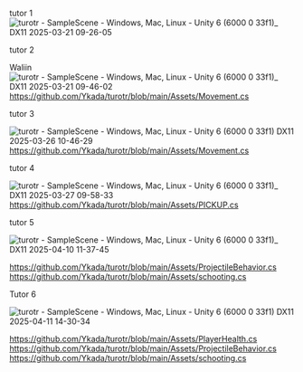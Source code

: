 tutor 1
![turotr - SampleScene - Windows, Mac, Linux - Unity 6 (6000 0 33f1)_ _DX11_ 2025-03-21 09-26-05](https://github.com/user-attachments/assets/1637005e-4479-43d5-8754-ef09b5ef24b0)

tutor 2

Waliin![turotr - SampleScene - Windows, Mac, Linux - Unity 6 (6000 0 33f1)_ _DX11_ 2025-03-21 09-46-02](https://github.com/user-attachments/assets/decc3f06-542c-46fb-b63e-d9c78f74fdd7)
https://github.com/Ykada/turotr/blob/main/Assets/Movement.cs

tutor 3

![turotr - SampleScene - Windows, Mac, Linux - Unity 6 (6000 0 33f1) _DX11_ 2025-03-26 10-46-29](https://github.com/user-attachments/assets/9e8206e7-13d6-4a24-9d8a-6d4474878252)
https://github.com/Ykada/turotr/blob/main/Assets/Movement.cs

tutor 4

![turotr - SampleScene - Windows, Mac, Linux - Unity 6 (6000 0 33f1)_ _DX11_ 2025-03-27 09-58-33](https://github.com/user-attachments/assets/da713bc6-e4be-49f8-b880-a2eb222ed701)
https://github.com/Ykada/turotr/blob/main/Assets/PICKUP.cs

tutor 5

![turotr - SampleScene - Windows, Mac, Linux - Unity 6 (6000 0 33f1)_ _DX11_ 2025-04-10 11-37-45](https://github.com/user-attachments/assets/80e8bc6f-1702-4224-ae13-c9d2eeb6421a)

https://github.com/Ykada/turotr/blob/main/Assets/ProjectileBehavior.cs
https://github.com/Ykada/turotr/blob/main/Assets/schooting.cs

Tutor 6

![turotr - SampleScene - Windows, Mac, Linux - Unity 6 (6000 0 33f1) _DX11_ 2025-04-11 14-30-34](https://github.com/user-attachments/assets/3a07855e-4703-4cfb-9f5b-5733ce63c16b)

https://github.com/Ykada/turotr/blob/main/Assets/PlayerHealth.cs
https://github.com/Ykada/turotr/blob/main/Assets/ProjectileBehavior.cs 
https://github.com/Ykada/turotr/blob/main/Assets/schooting.cs
